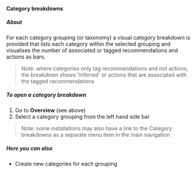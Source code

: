 #### Category breakdowns

##### About

For each category grouping (or taxonomy) a visual category breakdown is provided that lists each category within the selected grouping and visualises the number of associated or tagged recommendations and actions as bars.

> Note: where categories only tag recommendations and not actions, the breakdown shows 'inferred' or actions that are associated with the tagged recommendations

##### To open a category breakdown

1. Go to **Overview** (see above)
2. Select a category grouping from the left hand side bar

> Note: some installations may also have a link to the Category breakdowns as a separate menu item in the main navigation

##### Here you can also

* Create new categories for each grouping
